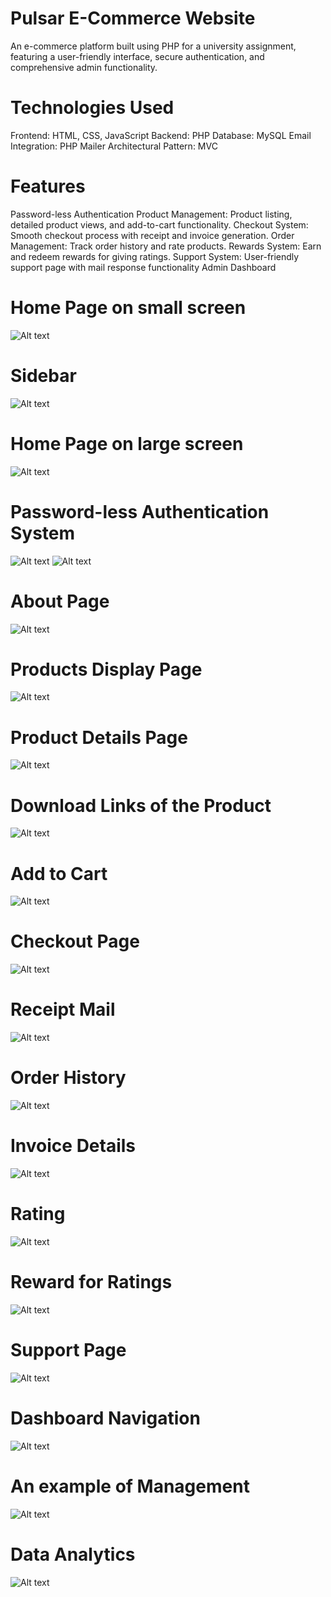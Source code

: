# Pulsar E-Commerce Website
An e-commerce platform built using PHP for a university assignment, featuring a user-friendly interface, secure authentication, and comprehensive admin functionality.

# Technologies Used
Frontend: HTML, CSS, JavaScript
Backend: PHP
Database: MySQL
Email Integration: PHP Mailer
Architectural Pattern: MVC

# Features
Password-less Authentication
Product Management: Product listing, detailed product views, and add-to-cart functionality.
Checkout System: Smooth checkout process with receipt and invoice generation.
Order Management: Track order history and rate products.
Rewards System: Earn and redeem rewards for giving ratings.
Support System: User-friendly support page with mail response functionality
Admin Dashboard

# Home Page on small screen
![Alt text](https://github.com/Direwen/Pulsar-Ecommerce-Website/blob/main/readmeAssets/sm1.png?raw=true)
# Sidebar
![Alt text](https://github.com/Direwen/Pulsar-Ecommerce-Website/blob/main/readmeAssets/sm2.png?raw=true)
# Home Page on large screen
![Alt text](https://github.com/Direwen/Pulsar-Ecommerce-Website/blob/main/readmeAssets/Picture1.png?raw=true)
# Password-less Authentication System
![Alt text](https://github.com/Direwen/Pulsar-Ecommerce-Website/blob/main/readmeAssets/login.png?raw=true)
![Alt text](https://github.com/Direwen/Pulsar-Ecommerce-Website/blob/main/readmeAssets/otp.png?raw=true)
# About Page
![Alt text](https://github.com/Direwen/Pulsar-Ecommerce-Website/blob/main/readmeAssets/about.png?raw=true)
# Products Display Page
![Alt text](https://github.com/Direwen/Pulsar-Ecommerce-Website/blob/main/readmeAssets/products.png?raw=true)
# Product Details Page
![Alt text](https://github.com/Direwen/Pulsar-Ecommerce-Website/blob/main/readmeAssets/product.png?raw=true)
# Download Links of the Product
![Alt text](https://github.com/Direwen/Pulsar-Ecommerce-Website/blob/main/readmeAssets/download.png?raw=true)
# Add to Cart
![Alt text](https://github.com/Direwen/Pulsar-Ecommerce-Website/blob/main/readmeAssets/addtocart.png?raw=true)
# Checkout Page
![Alt text](https://github.com/Direwen/Pulsar-Ecommerce-Website/blob/main/readmeAssets/checkout.png?raw=true)
# Receipt Mail
![Alt text](https://github.com/Direwen/Pulsar-Ecommerce-Website/blob/main/readmeAssets/receipt.png?raw=true)
# Order History
![Alt text](https://github.com/Direwen/Pulsar-Ecommerce-Website/blob/main/readmeAssets/receipt.png?raw=true)
# Invoice Details
![Alt text](https://github.com/Direwen/Pulsar-Ecommerce-Website/blob/main/readmeAssets/invoice.png?raw=true)
# Rating
![Alt text](https://github.com/Direwen/Pulsar-Ecommerce-Website/blob/main/readmeAssets/rating.png?raw=true)
# Reward for Ratings
![Alt text](https://github.com/Direwen/Pulsar-Ecommerce-Website/blob/main/readmeAssets/reward.png?raw=true)
# Support Page
![Alt text](https://github.com/Direwen/Pulsar-Ecommerce-Website/blob/main/readmeAssets/support.png?raw=true)
# Dashboard Navigation
![Alt text](https://github.com/Direwen/Pulsar-Ecommerce-Website/blob/main/readmeAssets/dashboard_navigation.png?raw=true)
# An example of Management
![Alt text](https://github.com/Direwen/Pulsar-Ecommerce-Website/blob/main/readmeAssets/users_management.png?raw=true)
# Data Analytics
![Alt text](https://github.com/Direwen/Pulsar-Ecommerce-Website/blob/main/readmeAssets/data_analytics.png?raw=true)





